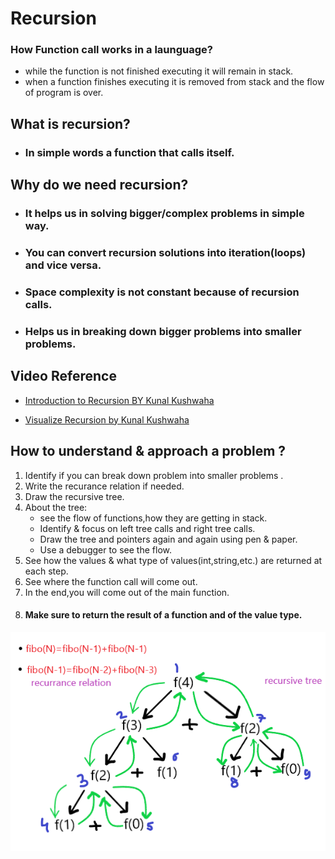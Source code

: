 # **Recursion**
### **How Function call works in a launguage?**
- while the function is not finished executing it will remain in stack.
- when a function finishes executing it is removed from stack and the flow of program is over.

 ## **What is recursion?**
 - ### In simple words a function that calls itself.

 ## **Why do we need recursion?**
 - ### It helps us in solving bigger/complex problems in simple way.
 - ### You can convert recursion solutions into iteration(loops) and vice versa.
- ### Space complexity is not constant because of recursion calls. 
- ### Helps us in breaking down bigger problems into smaller problems.

 ## Video Reference
 - [Introduction to Recursion BY 
Kunal Kushwaha](https://youtu.be/M2uO2nMT0Bk?t=108)

- [Visualize Recursion by Kunal Kushwaha ](https://youtu.be/M2uO2nMT0Bk?t=3049)

## **How to understand & approach a problem ?**
1.  Identify if you can break down problem into smaller problems .
2. Write the recurance relation if needed.
3. Draw the recursive tree.
4. About the tree:
   - see the flow of functions,how they are getting in stack.
   - Identify & focus on left tree calls and right tree calls.
   - Draw the tree and pointers again and again using pen & paper.
   - Use a debugger to see the flow. 
5. See how the values & what type of values(int,string,etc.) are returned  at each step.
6. See where the function call will come out.
7. In the end,you will come out of the main function.
8. ####  **Make sure to return   the result of a function and of the value type.**

![rec](https://github.com/Nidhikumari-4/Data-Structures-and-Algorithms./blob/main/02.Algorithm/00.%20Recursions/Recursion/recursion.png)
